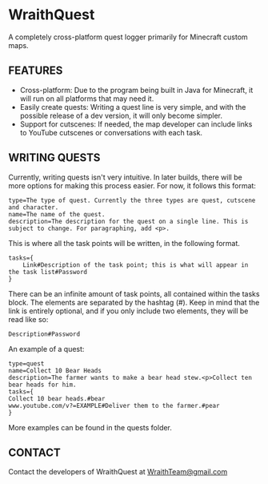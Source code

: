 WraithQuest
===========

A completely cross-platform quest logger primarily for Minecraft custom maps.

## FEATURES

* Cross-platform: Due to the program being built in Java for Minecraft, it will run on all platforms that may need it.
* Easily create quests: Writing a quest line is very simple, and with the possible release of a dev version, it will only become simpler.
* Support for cutscenes: If needed, the map developer can include links to YouTube cutscenes or conversations with each task.

## WRITING QUESTS

Currently, writing quests isn't very intuitive. In later builds, there will be more options for making this process easier.
For now, it follows this format:

	type=The type of quest. Currently the three types are quest, cutscene and character.
	name=The name of the quest.
	description=The description for the quest on a single line. This is subject to change. For paragraphing, add <p>.

This is where all the task points will be written, in the following format.

	tasks={
		Link#Description of the task point; this is what will appear in the task list#Password
	}

There can be an infinite amount of task points, all contained within the tasks block. The elements are separated by the hashtag (#).
Keep in mind that the link is entirely optional, and if you only include two elements, they will be read like so:

	Description#Password

An example of a quest:

	type=quest
	name=Collect 10 Bear Heads
	description=The farmer wants to make a bear head stew.<p>Collect ten bear heads for him.
	tasks={
	Collect 10 bear heads.#bear
	www.youtube.com/v?=EXAMPLE#Deliver them to the farmer.#pear
	}

More examples can be found in the quests folder.

## CONTACT

Contact the developers of WraithQuest at
WraithTeam@gmail.com